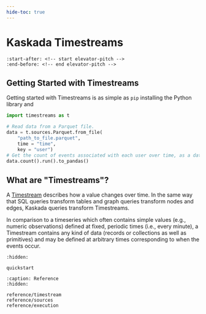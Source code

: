 ```yaml
---
hide-toc: true
---
```


# Kaskada Timestreams

```{include} ../README.md
:start-after: <!-- start elevator-pitch -->
:end-before: <!-- end elevator-pitch -->
```

## Getting Started with Timestreams

Getting started with Timestreams is as simple as `pip` installing the Python library and

```python
import timestreams as t

# Read data from a Parquet file.
data = t.sources.Parquet.from_file(
    "path_to_file.parquet",
    time = "time",
    key = "user")
# Get the count of events associated with each user over time, as a dataframe.
data.count().run().to_pandas()
```

## What are "Timestreams"?
A [Timestream](reference/timestream) describes how a value changes over time. In the same way that SQL
queries transform tables and graph queries transform nodes and edges,
Kaskada queries transform Timestreams.

In comparison to a timeseries which often contains simple values (e.g., numeric
observations) defined at fixed, periodic times (i.e., every minute), a Timestream
contains any kind of data (records or collections as well as primitives) and may
be defined at arbitrary times corresponding to when the events occur.

```{toctree}
:hidden:

quickstart
```

```{toctree}
:caption: Reference
:hidden:

reference/timestream
reference/sources
reference/execution
```